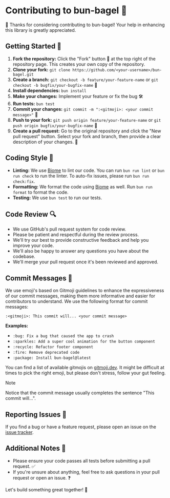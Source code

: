 # Contributing to bun-bagel 🥯

👋  Thanks for considering contributing to bun-bagel! Your help in enhancing this library is greatly appreciated.

## Getting Started 🚀

1. **Fork the repository:** Click the "Fork" button 🍴 at the top right of the repository page. This creates your own copy of the repository.
2. **Clone your fork:** `git clone https://github.com/<your-username>/bun-bagel.git`
3. **Create a branch:** `git checkout -b feature/your-feature-name` or `git checkout -b bugfix/your-bugfix-name` 🌿
4. **Install dependencies:** `bun install`
6. **Make your changes:** Implement your feature or fix the bug 🛠️
5. **Run tests:** `bun test`
7. **Commit your changes:** `git commit -m ":<gitmoji>: <your commit message>"` 📝
8. **Push to your fork:** `git push origin feature/your-feature-name` or `git push origin bugfix/your-bugfix-name` 🚀
9. **Create a pull request:** Go to the original repository and click the "New pull request" button. Select your fork and branch, then provide a clear description of your changes. 🎉

## Coding Style 🎨

* **Linting:** We use [Biome](https://biomejs.dev/) to lint our code. You can run `bun run lint` or `bun run check` to run the linter. To auto-fix issues, please run `bun run check:fix`.
* **Formatting:** We format the code using [Biome](https://biomejs.dev/) as well. Run `bun run format` to format the code.
* **Testing:** We use `bun test` to run our tests.

## Code Review 🔍

* We use GitHub's pull request system for code review.
* Please be patient and respectful during the review process.
* We'll try our best to provide constructive feedback and help you improve your code.
* We'll also be happy to answer any questions you have about the codebase.
* We'll merge your pull request once it's been reviewed and approved.


## Commit Messages 📝

We use emoji's based on Gitmoji guidelines to enhance the expressiveness of our commit messages, making them more informative and easier for contributors to understand.
We use the following format for commit messages:

```
:<gitmoji>: This commit will... <your commit message>
```

**Examples:**

* `:bug: Fix a bug that caused the app to crash`
* `:sparkles: Add a super cool animation for the button component`
* `:recycle: Refactor footer component`
* `:fire: Remove deprecated code`
* `:package: Install bun-bagel@latest`

You can find a list of available gitmojis on [gitmoji.dev](https://gitmoji.dev/).
It might be difficult at times to pick the right emoji, but please don't stress, follow your gut feeling.

> [!NOTE]
> Notice that the commit message usually completes the sentence "This commit will...".

## Reporting Issues 🐛

If you find a bug or have a feature request, please open an issue on the [issue tracker](https://github.com/DRFR0ST/bun-bagel/issues).

## Additional Notes 📌

* Please ensure your code passes all tests before submitting a pull request. ✅
* If you're unsure about anything, feel free to ask questions in your pull request or open an issue. ❓

Let's build something great together! 🥯
